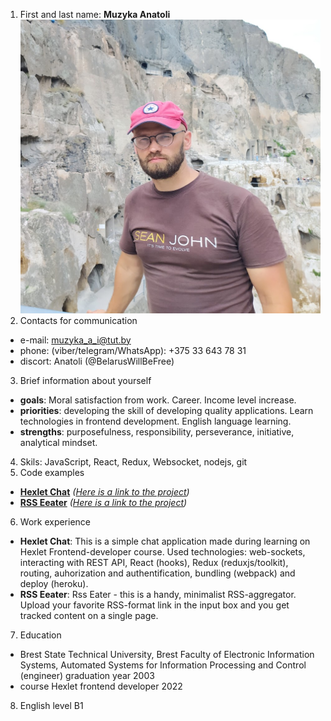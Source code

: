 1. First and last name: **Muzyka Anatoli**
![myPhoto](/images/picture.jpg)
2. Contacts for communication
- e-mail: muzyka_a_i@tut.by
- phone: (viber/telegram/WhatsApp): +375 33 643 78 31
- discort: Anatoli (@BelarusWillBeFree)
3. Brief information about yourself
- **goals**: Moral satisfaction from work. Career. Income level increase.
- **priorities**: developing the skill of developing quality applications. Learn technologies in frontend development. English language learning.
- **strengths**: purposefulness, responsibility, perseverance, initiative, analytical mindset.
4. Skils: JavaScript, React, Redux, Websocket, nodejs, git
5. Code examples
-  **[Hexlet Chat](https://github.com/BelarusWillBeFree/frontend-project-lvl4)** *([Here is a link to the project](https://serene-inlet-07885.herokuapp.com/))*
-  **[RSS Eeater](https://github.com/BelarusWillBeFree/frontend-project-lvl3)** *([Here is a link to the project](https://frontend-project-lvl3-psi-three.vercel.app/))*
6. Work experience
- **Hexlet Chat**: This is a simple chat application made during learning on Hexlet Frontend-developer course.
            Used technologies: web-sockets, interacting with REST API, React (hooks), Redux (reduxjs/toolkit), routing, auhorization and authentification, bundling (webpack) and deploy (heroku).
 - **RSS Eeater**: Rss Eater - this is a handy, minimalist RSS-aggregator. Upload your favorite RSS-format link in the input box and you get tracked content on a single page.			
7. Education
 - Brest State Technical University, Brest
      Faculty of Electronic Information Systems, Automated Systems for Information Processing and Control (engineer) graduation year 2003
 - course Hexlet frontend developer 2022
8. English level B1